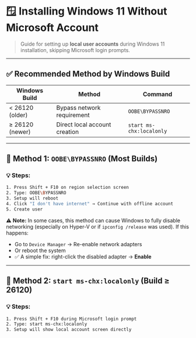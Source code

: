 # 🪟 Installing Windows 11 Without Microsoft Account

> Guide for setting up **local user accounts** during Windows 11 installation, skipping Microsoft login prompts.

---

## ✅ Recommended Method by Windows Build

| Windows Build       | Method                        | Command                        |
|--------------------|-------------------------------|---------------------------------|
| < 26120 (older)    | Bypass network requirement    | `OOBE\BYPASSNRO`               |
| ≥ 26120 (newer)    | Direct local account creation | `start ms-chx:localonly`       |

---

## 🔹 Method 1: `OOBE\BYPASSNRO` (Most Builds)

### 💡 Steps:
```bash
1. Press Shift + F10 on region selection screen
2. Type: OOBE\BYPASSNRO
3. Setup will reboot
4. Click "I don't have internet" → Continue with offline account
5. Create user
```

⚠️ **Note:** In some cases, this method can cause Windows to fully disable networking (especially on Hyper-V or if `ipconfig /release` was used). If this happens:
- Go to `Device Manager` → Re-enable network adapters
- Or reboot the system
- ✅ A simple fix: right-click the disabled adapter → **Enable**

---

## 🔹 Method 2: `start ms-chx:localonly` (Build ≥ 26120)

### 💡 Steps:
```bash
1. Press Shift + F10 during Microsoft login prompt
2. Type: start ms-chx:localonly
3. Setup will show local account screen directly
```